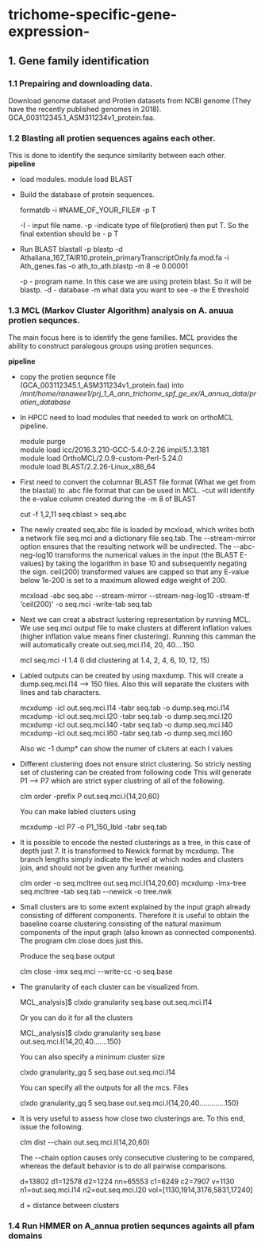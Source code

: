 # trichome-specific-gene-expression-
  
## 1. Gene family identification  
### 1.1 Prepairing and downloading data. 
Download genome dataset and Protien datasets from NCBI genome (They have the recently published genomes in 2018).  
GCA_003112345.1_ASM311234v1_protein.faa. 
  
### 1.2 Blasting all protien sequences agains each other.  
This is done to identify the sequnce similarity between each other.  
__pipeline__ 

* load modules. 
	module load BLAST

* Build the database of protein sequences.  
		
	formatdb -i #NAME_OF_YOUR_FILE# -p T

	-I - input file name. 
	-p -indicate type of file(protien) then put T. So the final extention should be - p T

* Run BLAST
	blastall -p blastp -d Athaliana_167_TAIR10.protein_primaryTranscriptOnly.fa.mod.fa -i Ath_genes.fas -o ath_to_ath.blastp -m 8 -e 0.00001
	
	-p - program name. In this case we are using protein blast. So it will be blastp.
	-d - database
	-m what data you want to see
	-e the E threshold 

### 1.3 MCL (Markov Cluster Algorithm) analysis on A. anuua protien sequnces. 
The main focus here is to identify the gene families. MCL provides the ability to construct paralogous groups using protien sequnces.  

__pipeline__  
  
* copy the protien sequnce file (GCA_003112345.1_ASM311234v1_protein.faa) into */mnt/home/ranawee1/prj_1_A_ann_trichome_spf_ge_ex/A_annua_data/protien_database*
* In HPCC need to load modules that needed to work on orthoMCL pipeline.  

  	module purge   
	module load icc/2016.3.210-GCC-5.4.0-2.26 impi/5.1.3.181  
	module load OrthoMCL/2.0.9-custom-Perl-5.24.0  
  	module load BLAST/2.2.26-Linux_x86_64 
 
  

	
* First need to convert the columnar BLAST file format (What we get from the blastal) to .abc file format that can be used in MCL.
	-cut will identify the e-value column created during the -m 8 of BLAST 
	
	cut -f 1,2,11 seq.cblast > seq.abc
	
* The newly created seq.abc file is loaded by mcxload, which writes both a network file seq.mci and a dictionary file seq.tab.
	The --stream-mirror option ensures that the resulting network will be undirected. 
	The --abc-neg-log10 transforms the numerical values in the input (the BLAST E-values) by taking the logarithm in base 10 and subsequently negating the sign.
	ceil(200) transformed values are capped so that any E-value below 1e-200 is set to a maximum allowed edge weight of 200.
	
	mcxload -abc seq.abc --stream-mirror --stream-neg-log10 -stream-tf 'ceil(200)' -o seq.mci -write-tab seq.tab
	
* Next we can creat a abstract lustering representation by running MCL.  We use seq.mci output file to make clusters at different  inflation values (higher inflation value means finer clustering). Running this camman the will automatically create out.seq.mci.I14, 20, 40….150. 
	
	mcl seq.mci -I 1.4
	(I did clustering at 1.4,  2,  4, 6, 10, 12, 15) 
	
* Labled outputs can be created by using maxdump. This will create a dump.seq.mci.I14 --> 150 files. Also this will separate the clusters with lines and tab characters.
	
	mcxdump -icl out.seq.mci.I14 -tabr seq.tab -o dump.seq.mci.I14
	mcxdump -icl out.seq.mci.I20 -tabr seq.tab -o dump.seq.mci.I20
	mcxdump -icl out.seq.mci.I40 -tabr seq.tab -o dump.seq.mci.I40
	mcxdump -icl out.seq.mci.I60 -tabr seq.tab -o dump.seq.mci.I60
	
	Also wc -1 dump* can show the numer of cluters at each I values
	
*  Different clustering does not ensure strict clustering. So stricly nesting set of clustering can be created from following code
	This will generate P1 --> P7 which are strict syper clustring of all of the following.
	
	clm order -prefix P out.seq.mci.I{14,20,60}
	
	You can make labled clusters using 
	
	mcxdump -icl P7  -o P1_150_lbld  -tabr seq.tab
	
* It is possible to encode the nested clusterings as a tree, in this case of depth just 7.
	It is transformed to Newick format by mcxdump. The branch lengths simply indicate the level at which nodes and clusters join, and should not be given any further meaning. 
	
	clm order -o seq.mcltree out.seq.mci.I{14,20,60}
	mcxdump -imx-tree seq.mcltree -tab seq.tab --newick -o tree.nwk 
	
* Small clusters are to some extent explained by the input graph already consisting of different components. Therefore it is useful to obtain the baseline coarse clustering consisting of the natural maximum components of the input graph (also known as connected components). The program clm close does just this. 
	
	Produce the seq.base output
	
	clm close -imx seq.mci --write-cc -o seq.base
	
* The granularity of each cluster can be visualized from.
	
	MCL_analysis]$ clxdo granularity seq.base out.seq.mci.I14
	
	Or you can do it for all the clusters
	
	MCL_analysis]$ clxdo granularity seq.base out.seq.mci.I{14,20,40…….150}
	
	
	You can also specify a minimum cluster size
	
	clxdo granularity_gq 5 seq.base out.seq.mci.I14
	
	You can specify all the outputs for all the mcs. Files
	
	clxdo granularity_gq 5 seq.base out.seq.mci.I{14,20,40………….150}
	
	
* It is very useful to assess how close two clusterings are. To this end, issue the following. 
	
	clm dist --chain out.seq.mci.I{14,20,60} 
	
	The --chain option causes only consecutive clustering to be compared, whereas the default behavior is to do all pairwise comparisons. 
	
	d=13802 d1=12578 d2=1224 nn=65553 c1=6249 c2=7907 v=1130 n1=out.seq.mci.I14 n2=out.seq.mci.I20 vol=[1130,1914,3176,5831,17240]
	
	d = distance between clusters

### 1.4 Run HMMER on A_annua protien sequnces againts all pfam domains







